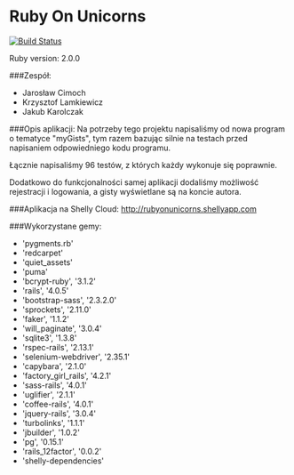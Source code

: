 Ruby On Unicorns
================

[![Build Status](https://travis-ci.org/Taureli/RoR-Projekt.svg?branch=master)](https://travis-ci.org/Taureli/RoR-Projekt)

Ruby version: 2.0.0

###Zespół:
* Jarosław Cimoch
* Krzysztof Lamkiewicz
* Jakub Karolczak

###Opis aplikacji:
Na potrzeby tego projektu napisaliśmy od nowa program o tematyce "myGists", tym razem bazując silnie na testach przed napisaniem odpowiedniego kodu programu.

Łącznie napisaliśmy 96 testów, z których każdy wykonuje się poprawnie.

Dodatkowo do funkcjonalności samej aplikacji dodaliśmy możliwość rejestracji i logowania, a gisty wyświetlane są na koncie autora.

###Aplikacja na Shelly Cloud:
http://rubyonunicorns.shellyapp.com

###Wykorzystane gemy:
* 'pygments.rb'
* 'redcarpet'
* 'quiet_assets'
* 'puma'
* 'bcrypt-ruby', '3.1.2'
* 'rails', '4.0.5'
* 'bootstrap-sass', '2.3.2.0'
* 'sprockets', '2.11.0'
* 'faker', '1.1.2'
* 'will_paginate', '3.0.4'
* 'sqlite3', '1.3.8'
* 'rspec-rails', '2.13.1'
* 'selenium-webdriver', '2.35.1'
* 'capybara', '2.1.0'
* 'factory_girl_rails', '4.2.1'
* 'sass-rails', '4.0.1'
* 'uglifier', '2.1.1'
* 'coffee-rails', '4.0.1'
* 'jquery-rails', '3.0.4'
* 'turbolinks', '1.1.1'
* 'jbuilder', '1.0.2'
* 'pg', '0.15.1'
* 'rails_12factor', '0.0.2'
* 'shelly-dependencies'

